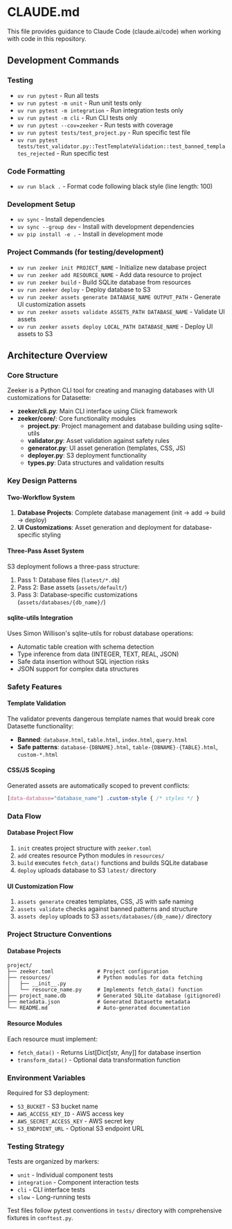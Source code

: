 # CLAUDE.md

This file provides guidance to Claude Code (claude.ai/code) when working with code in this repository.

## Development Commands

### Testing
- `uv run pytest` - Run all tests
- `uv run pytest -m unit` - Run unit tests only  
- `uv run pytest -m integration` - Run integration tests only
- `uv run pytest -m cli` - Run CLI tests only
- `uv run pytest --cov=zeeker` - Run tests with coverage
- `uv run pytest tests/test_project.py` - Run specific test file
- `uv run pytest tests/test_validator.py::TestTemplateValidation::test_banned_templates_rejected` - Run specific test

### Code Formatting
- `uv run black .` - Format code following black style (line length: 100)

### Development Setup
- `uv sync` - Install dependencies
- `uv sync --group dev` - Install with development dependencies
- `uv pip install -e .` - Install in development mode

### Project Commands (for testing/development)
- `uv run zeeker init PROJECT_NAME` - Initialize new database project
- `uv run zeeker add RESOURCE_NAME` - Add data resource to project
- `uv run zeeker build` - Build SQLite database from resources
- `uv run zeeker deploy` - Deploy database to S3
- `uv run zeeker assets generate DATABASE_NAME OUTPUT_PATH` - Generate UI customization assets
- `uv run zeeker assets validate ASSETS_PATH DATABASE_NAME` - Validate UI assets
- `uv run zeeker assets deploy LOCAL_PATH DATABASE_NAME` - Deploy UI assets to S3

## Architecture Overview

### Core Structure
Zeeker is a Python CLI tool for creating and managing databases with UI customizations for Datasette:

- **zeeker/cli.py**: Main CLI interface using Click framework
- **zeeker/core/**: Core functionality modules
  - **project.py**: Project management and database building using sqlite-utils
  - **validator.py**: Asset validation against safety rules
  - **generator.py**: UI asset generation (templates, CSS, JS)
  - **deployer.py**: S3 deployment functionality
  - **types.py**: Data structures and validation results

### Key Design Patterns

#### Two-Workflow System
1. **Database Projects**: Complete database management (init → add → build → deploy)
2. **UI Customizations**: Asset generation and deployment for database-specific styling

#### Three-Pass Asset System
S3 deployment follows a three-pass structure:
1. Pass 1: Database files (`latest/*.db`)
2. Pass 2: Base assets (`assets/default/`)
3. Pass 3: Database-specific customizations (`assets/databases/{db_name}/`)

#### sqlite-utils Integration
Uses Simon Willison's sqlite-utils for robust database operations:
- Automatic table creation with schema detection
- Type inference from data (INTEGER, TEXT, REAL, JSON)
- Safe data insertion without SQL injection risks
- JSON support for complex data structures

### Safety Features

#### Template Validation
The validator prevents dangerous template names that would break core Datasette functionality:
- **Banned**: `database.html`, `table.html`, `index.html`, `query.html`
- **Safe patterns**: `database-{DBNAME}.html`, `table-{DBNAME}-{TABLE}.html`, `custom-*.html`

#### CSS/JS Scoping
Generated assets are automatically scoped to prevent conflicts:
```css
[data-database="database_name"] .custom-style { /* styles */ }
```

### Data Flow

#### Database Project Flow
1. `init` creates project structure with `zeeker.toml`
2. `add` creates resource Python modules in `resources/`
3. `build` executes `fetch_data()` functions and builds SQLite database
4. `deploy` uploads database to S3 `latest/` directory

#### UI Customization Flow
1. `assets generate` creates templates, CSS, JS with safe naming
2. `assets validate` checks against banned patterns and structure
3. `assets deploy` uploads to S3 `assets/databases/{db_name}/` directory

### Project Structure Conventions

#### Database Projects
```
project/
├── zeeker.toml              # Project configuration
├── resources/               # Python modules for data fetching
│   ├── __init__.py
│   └── resource_name.py     # Implements fetch_data() function
├── project_name.db          # Generated SQLite database (gitignored)
├── metadata.json            # Generated Datasette metadata
└── README.md                # Auto-generated documentation
```

#### Resource Modules
Each resource must implement:
- `fetch_data()` - Returns List[Dict[str, Any]] for database insertion
- `transform_data()` - Optional data transformation function

### Environment Variables
Required for S3 deployment:
- `S3_BUCKET` - S3 bucket name
- `AWS_ACCESS_KEY_ID` - AWS access key
- `AWS_SECRET_ACCESS_KEY` - AWS secret key  
- `S3_ENDPOINT_URL` - Optional S3 endpoint URL

### Testing Strategy
Tests are organized by markers:
- `unit` - Individual component tests
- `integration` - Component interaction tests
- `cli` - CLI interface tests
- `slow` - Long-running tests

Test files follow pytest conventions in `tests/` directory with comprehensive fixtures in `conftest.py`.